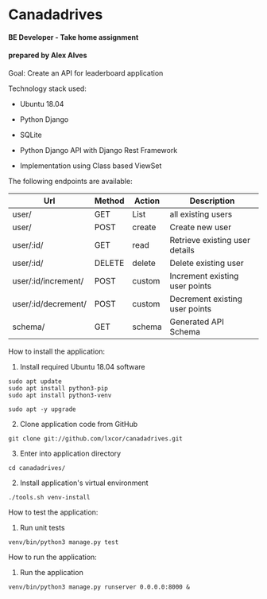 # Canadadrives
#### BE Developer - Take home assignment
#### prepared by Alex Alves


Goal: Create an API for leaderboard application

Technology stack used:
- Ubuntu 18.04 
- Python Django 
- SQLite



- Python Django API with Django Rest Framework
- Implementation using Class based ViewSet

The following endpoints are available:

| Url                 | Method    | Action | Description                    |
|---------------------|-----------|--------|--------------------------------|
| user/               | GET       | List   | all existing users             |
| user/               | POST      | create | Create new user                |
| user/:id/           | GET       | read   | Retrieve existing user details |
| user/:id/           | DELETE    | delete | Delete existing user           |
| user/:id/increment/ | POST      | custom | Increment existing user points |
| user/:id/decrement/ | POST      | custom | Decrement existing user points |
| schema/             | GET       | schema | Generated API Schema           |

How to install the application:

1. Install required Ubuntu 18.04 software
```console
sudo apt update
sudo apt install python3-pip
sudo apt install python3-venv

sudo apt -y upgrade
```

2. Clone application code from GitHub
```console
git clone git://github.com/lxcor/canadadrives.git
```
3. Enter into application directory
```console
cd canadadrives/
```

2. Install application's virtual environment

```console
./tools.sh venv-install
```

How to test the application:

1. Run unit tests
```console
venv/bin/python3 manage.py test
```
How to run the application:

1. Run the application
```console
venv/bin/python3 manage.py runserver 0.0.0.0:8000 &
```
```

